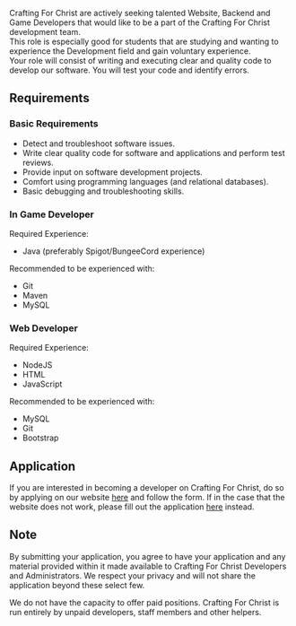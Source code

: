 Crafting For Christ are actively seeking talented Website, Backend and Game Developers that would like to be a part of the Crafting For Christ development team.<br>
This role is especially good for students that are studying and wanting to experience the Development field and gain voluntary experience.<br>
Your role will consist of writing and executing clear and quality code to develop our software. You will test your code and identify errors.

## Requirements
  ### Basic Requirements
  <ul>
    <li>Detect and troubleshoot software issues.</li>
    <li>Write clear quality code for software and applications and perform test reviews.</li>
    <li>Provide input on software development projects.</li>
    <li>Comfort using programming languages (and relational databases).</li>
    <li>Basic debugging and troubleshooting skills.</li>
  </ul>
  
  ### In Game Developer
  Required Experience:
    <ul>
      <li>Java (preferably Spigot/BungeeCord experience)</li>
    </ul>

  Recommended to be experienced with:
    <ul>
      <li>Git</li>
      <li>Maven</li>
      <li>MySQL</li>
    </ul>
  
  ### Web Developer
  Required Experience:
    <ul>
      <li>NodeJS</li>
      <li>HTML</li>
      <li>JavaScript</li>
    </ul>

  Recommended to be experienced with:
    <ul>
      <li>MySQL</li>
      <li>Git</li>
      <li>Bootstrap</li>
    </ul>
    
## Application
If you are interested in becoming a developer on Crafting For Christ, do so by applying on our website <a href="http://www.craftingforchrist.net/apply/developer">here</a> and follow the form. If in the case that the website does not work, please fill out the application <a href="http://bit.ly/cfcdeveloper">here</a> instead.

## Note
By submitting your application, you agree to have your application and any material provided within it made available to Crafting For Christ Developers and Administrators. We respect your privacy and will not share the application beyond these select few.

We do not have the capacity to offer paid positions. Crafting For Christ is run entirely by unpaid developers, staff members and other helpers.
